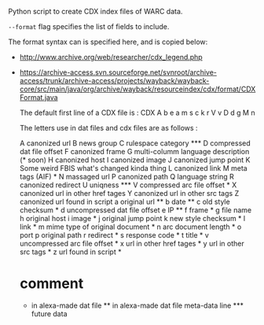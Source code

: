 Python script to create CDX index files of WARC data.

`--format` flag specifies the list of fields to include.

The format syntax can is specified here, and is copied below:
* http://www.archive.org/web/researcher/cdx_legend.php
* https://archive-access.svn.sourceforge.net/svnroot/archive-access/trunk/archive-access/projects/wayback/wayback-core/src/main/java/org/archive/wayback/resourceindex/cdx/format/CDXFormat.java

    The default first line of a CDX file is :
    CDX A b e a m s c k r V v D d g M n


    The letters use in dat files and cdx files are as follows :

    A canonized url
    B news group
    C rulespace category ***
    D compressed dat file offset
    F canonized frame
    G multi-columm language description (* soon)
    H canonized host
    I canonized image
    J canonized jump point
    K Some weird FBIS what's changed kinda thing
    L canonized link
    M meta tags (AIF) *
    N massaged url
    P canonized path
    Q language string
    R canonized redirect
    U uniqness ***
    V compressed arc file offset *
    X canonized url in other href tages
    Y canonized url in other src tags
    Z canonized url found in script
    a original url **
    b date **
    c old style checksum *
    d uncompressed dat file offset
    e IP **
    f frame *
    g file name
    h original host
    i image *
    j original jump point
    k new style checksum *
    l link *
    m mime type of original document *
    n arc document length *
    o port
    p original path
    r redirect *
    s response code *
    t title *
    v uncompressed arc file offset *
    x url in other href tages *
    y url in other src tags *
    z url found in script *
    # comment

    * in alexa-made dat file
    ** in alexa-made dat file meta-data line
    *** future data
